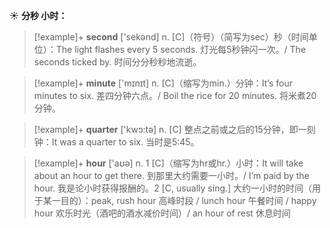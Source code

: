 ☀ <span class="category">**分秒 小时：**</span>
>[!example]+ <span class="vocabulary">**second**</span> ['sekənd] 
> <span class="definition">n. [C]（符号）（简写为sec）秒（时间单位）：</span>The light flashes every 5 seconds. 灯光每5秒钟闪一次。/ The seconds ticked by. 时间分分秒秒地流逝。

>[!example]+ <span class="vocabulary">**minute**</span> ['mɪnɪt] 
> <span class="definition">n. [C]（缩写为min.）分钟：</span>It’s four minutes to six. 差四分钟六点。/ Boil the rice for 20 minutes. 将米煮20分钟。

>[!example]+ <span class="vocabulary">**quarter**</span> ['kwɔ:tə] 
> <span class="definition">n. [C] 整点之前或之后的15分钟，即一刻钟：</span>It was a quarter to six. 当时是5:45。

>[!example]+ <span class="vocabulary">**hour**</span> ['aʊə] 
> <span class="definition">n. 1 [C]（缩写为hr或hr.）小时：</span>It will take about an hour to get there. 到那里大约需要一小时。/ I’m paid by the hour. 我是论小时获得报酬的。<span class="definition">2 [C, usually sing.] 大约一小时的时间（用于某一目的）：</span>peak, rush hour 高峰时段 / lunch hour 午餐时间 / happy hour 欢乐时光（酒吧的酒水减价时间）/ an hour of rest 休息时间
